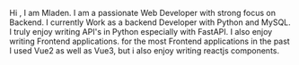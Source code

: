 Hi , I am Mladen. 
I am a passionate Web Developer with strong focus on Backend. I currently Work as a backend Developer with Python and MySQL.
I truly enjoy writing API's in Python especially with FastAPI.
I also enjoy writing Frontend applications. for the most Frontend applications in the past I used Vue2 as well as Vue3, but i also enjoy writing reactjs components.

